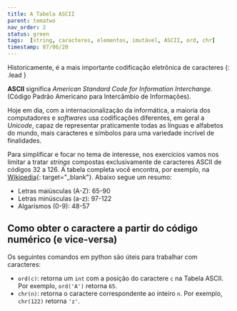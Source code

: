 ```yaml
---
title: A Tabela ASCII
parent: tematwo
nav_order: 2
status: green
tags:  [string, caracteres, elementos, imutável, ASCII, ord, chr]
timestamp: 07/06/20
---
```


Historicamente, é a mais importante codificação eletrônica de caracteres
{: .lead }

**ASCII** significa *American Standard Code for Information Interchange.* (Código Padrão Americano para Intercâmbio de Informações). 

Hoje em dia, com a internacionalização da informática, a maioria dos computadores e *softwares* usa codificações diferentes, em geral a *Unicode*, capaz de representar praticamente todas as línguas e alfabetos do mundo, mais caracteres e símbolos para uma variedade incrível de finalidades.

Para simplificar e focar no tema de interesse, nos exercícios vamos nos limitar a tratar *strings* compostas exclusivamente de caracteres ASCII de códigos 32 a 126. A tabela completa você encontra, por exemplo, na [Wikipedia](https://pt.wikipedia.org/wiki/ASCII){: target="\_blank"}. Abaixo segue um resumo:
- Letras maiúsculas (A-Z): 65-90
- Letras minúsculas (a-z): 97-122
- Algarismos (0-9): 48-57

## Como obter o caractere a partir do código numérico (e vice-versa)

Os seguintes comandos em python são úteis para trabalhar com caracteres:
- `ord(c)`: retorna um `int` com a posição do caractere `c` na Tabela ASCII. Por exemplo, `ord('A')` retorna `65`.
- `chr(n)`: retorna o caractere correspondente ao inteiro `n`. Por exemplo, `chr(122)` retorna `'z'`.

